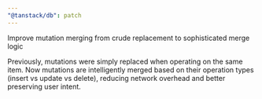 ```yaml
---
"@tanstack/db": patch
---
```


Improve mutation merging from crude replacement to sophisticated merge logic

Previously, mutations were simply replaced when operating on the same item. Now mutations are intelligently merged based on their operation types (insert vs update vs delete), reducing network overhead and better preserving user intent.
